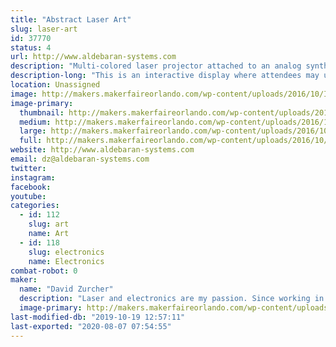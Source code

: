 ```yaml
---
title: "Abstract Laser Art"
slug: laser-art
id: 37770
status: 4
url: http://www.aldebaran-systems.com
description: "Multi-colored laser projector attached to an analog synthesizer to create laser abstract patterns."
description-long: "This is an interactive display where attendees may use a custom analog synthesizer consisting of voltage controlled quadrature oscillators, low frequency oscillators, voltage controlled amplifiers and voltage processors to create unique abstract patterns in laser light."
location: Unassigned
image: http://makers.makerfaireorlando.com/wp-content/uploads/2016/10/IMG_2698-1-1024x1024.jpg
image-primary:
  thumbnail: http://makers.makerfaireorlando.com/wp-content/uploads/2016/10/IMG_2698-1-150x150.jpg
  medium: http://makers.makerfaireorlando.com/wp-content/uploads/2016/10/IMG_2698-1-300x300.jpg
  large: http://makers.makerfaireorlando.com/wp-content/uploads/2016/10/IMG_2698-1-1024x1024.jpg
  full: http://makers.makerfaireorlando.com/wp-content/uploads/2016/10/IMG_2698-1.jpg
website: http://www.aldebaran-systems.com
email: dz@aldebaran-systems.com
twitter: 
instagram: 
facebook: 
youtube: 
categories:
  - id: 112
    slug: art
    name: Art
  - id: 118
    slug: electronics
    name: Electronics
combat-robot: 0
maker:
  name: "David Zurcher"
  description: "Laser and electronics are my passion. Since working in a planetarium in the mid 1990's I've enjoyed creating art with laser light!"
  image-primary: http://makers.makerfaireorlando.com/wp-content/uploads/2016/10/IMG_3133.jpg
last-modified-db: "2019-10-19 12:57:11"
last-exported: "2020-08-07 07:54:55"
---
```

